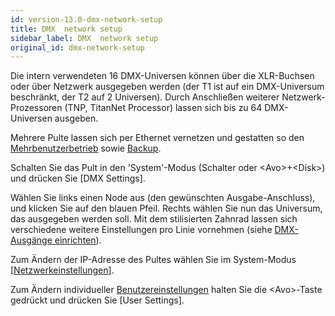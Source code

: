 ```yaml
---
id: version-13.0-dmx-network-setup
title: DMX  network setup
sidebar_label: DMX  network setup
original_id: dmx-network-setup
---
```


Die intern verwendeten 16 DMX-Universen können über die XLR-Buchsen oder
über Netzwerk ausgegeben werden (der T1 ist auf ein DMX-Universum
beschränkt, der T2 auf 2 Universen). Durch Anschließen weiterer
Netzwerk-Prozessoren (TNP, TitanNet Processor) lassen sich bis zu 64
DMX-Universen ausgeben.

Mehrere Pulte lassen sich per Ethernet vernetzen und gestatten so den
[Mehrbenutzerbetrieb](../titan-basics/multi-user-operation.md) sowie [Backup](../running-the-show/linking-consoles-for-multi-user-or-backup.md#pulte-für-den-backup-betrieb-einrichten).

Schalten Sie das Pult in den 'System'-Modus (Schalter oder
\<Avo\>+\<Disk\>) und drücken Sie \[DMX Settings\].

Wählen Sie links einen Node aus (den gewünschten Ausgabe-Anschluss), und
klicken Sie auf den blauen Pfeil. Rechts wählen Sie nun das Universum,
das ausgegeben werden soll. Mit dem stilisierten Zahnrad lassen sich
verschiedene weitere Einstellungen pro Linie vornehmen (siehe [DMX-Ausgänge einrichten](../system-settings/dmx-output-mapping.md)).

Zum Ändern der IP-Adresse des Pultes wählen Sie im System-Modus \[[Netzwerkeinstellungen](../networking.md)\].

Zum Ändern individueller [Benutzereinstellungen](../system-settings/user-settings.md) halten Sie die
\<Avo\>-Taste gedrückt und drücken Sie \[User Settings\].
